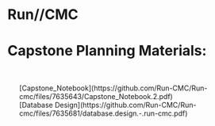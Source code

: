 # Run//CMC
# Capstone Planning Materials:
<br>
<ul>[Capstone_Notebook](https://github.com/Run-CMC/Run-cmc/files/7635643/Capstone_Notebook.2.pdf)
<br>
[Database Design](https://github.com/Run-CMC/Run-cmc/files/7635681/database.design.-.run-cmc.pdf)
